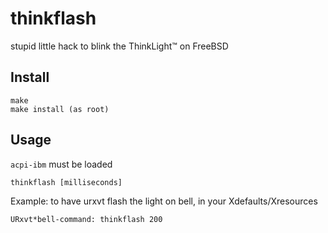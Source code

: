 # thinkflash
stupid little hack to blink the ThinkLight™ on FreeBSD

## Install
    
    make
    make install (as root)
  
  
## Usage
`acpi-ibm` must be loaded
  
    thinkflash [milliseconds]
  
Example: to have urxvt flash the light on bell, in your Xdefaults/Xresources
  
    URxvt*bell-command: thinkflash 200
  
